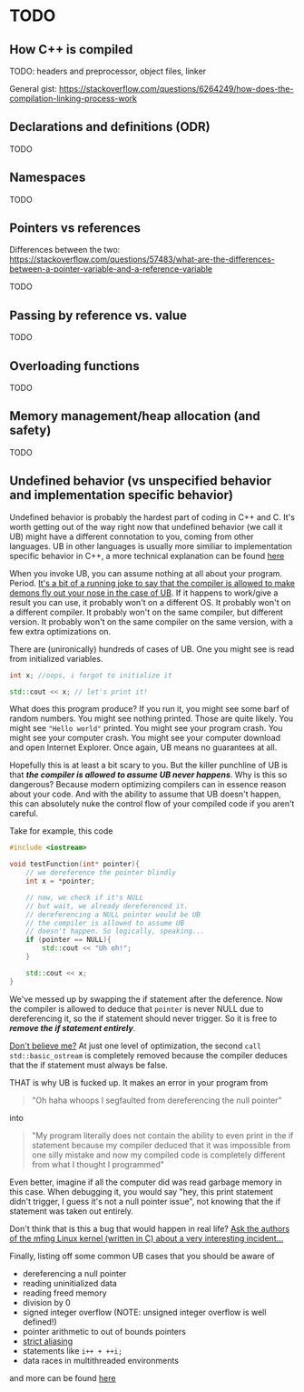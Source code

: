 # TODO

## How C++ is compiled
TODO: headers and preprocessor, object files, linker

General gist: https://stackoverflow.com/questions/6264249/how-does-the-compilation-linking-process-work

## Declarations and definitions (ODR)
TODO

## Namespaces
TODO

## Pointers vs references
Differences between the two: https://stackoverflow.com/questions/57483/what-are-the-differences-between-a-pointer-variable-and-a-reference-variable

TODO

## Passing by reference vs. value
TODO

## Overloading functions
TODO

## Memory management/heap allocation (and safety)
TODO

## Undefined behavior (vs unspecified behavior and implementation specific behavior)
Undefined behavior is probably the hardest part of coding in C++ and C. It's worth getting out of the way right now that undefined behavior (we call it UB) might have a different connotation to you, coming from other languages. UB in other languages is usually more similiar to implementation specific behavior in C++, a more technical explanation can be found [here](https://stackoverflow.com/a/4105123/12310828)

When you invoke UB, you can assume nothing at all about your program. Period. [It's a bit of a running joke to say that the compiler is allowed to make demons fly out your nose in the case of UB](http://www.catb.org/jargon/html/N/nasal-demons.html). If it happens to work/give a result you can use, it probably won't on a different OS. It probably won't on a different compiler. It probably won't on the same compiler, but different version. It probably won't on the same compiler on the same version, with a few extra optimizations on.


There are (unironically) hundreds of cases of UB. One you might see is read from initialized variables.
```c++
int x; //oops, i forgot to initialize it

std::cout << x; // let's print it!
```

What does this program produce? If you run it, you might see some barf of random numbers. You might see nothing printed. Those are quite likely. You might see `"Hello world"` printed. You might see your program crash. You might see your computer crash. You might see your computer download and open Internet Explorer. Once again, UB means no guarantees at all.

Hopefully this is at least a bit scary to you. But the killer punchline of UB is that ***the compiler is allowed to assume UB never happens***. Why is this so dangerous? Because modern optimizing compilers can in essence reason about your code. And with the ability to assume that UB doesn't happen, this can absolutely nuke the control flow of your compiled code if you aren't careful.

Take for example, this code
```c++
#include <iostream>

void testFunction(int* pointer){
    // we dereference the pointer blindly
    int x = *pointer;

    // now, we check if it's NULL
    // but wait, we already dereferenced it.
    // dereferencing a NULL pointer would be UB
    // the compiler is allowed to assume UB
    // doesn't happen. So logically, speaking...
    if (pointer == NULL){
        std::cout << "Uh oh!";
    }

    std::cout << x;
}
```
We've messed up by swapping the if statement after the deference. Now the compiler is allowed to deduce that `pointer` is never NULL due to dereferencing it, so the if statement should never trigger. So it is free to ***remove the if statement entirely***.

[Don't believe me?](https://gcc.godbolt.org/#z:OYLghAFBqd5QCxAYwPYBMCmBRdBLAF1QCcAaPECAMzwBtMA7AQwFtMQByARg9KtQYEAysib0QXACx8BBAKoBnTAAUAHpwAMvAFYTStJg1DIApACYAQuYukl9ZATwDKjdAGFUtAK4sGe1wAyeAyYAHI%2BAEaYxCAAbKQADqgKhE4MHt6%2BekkpjgJBIeEsUTHxdpgOaUIETMQEGT5%2BXLaY9nkM1bUEBWGR0XG2NXUNWc0KQ93BvcX9sQCUtqhexMjsHOYAzMHI3lgA1CYbbk7jxJish9gmGgCC1zcAbqh46HsEmOMAYl4MlQIQwQIACo9klAdE5iYAOxWW57eF7AD0iL2AHdMHssGcqNFGKs3ggMWDBNE9hFaMF0LQAJ73BF7QF7VQHDYAET2QOJ72Ih1hdzhCORewYqFRpDRGOQhOQAGsGVQGQQwBwFMKvLRaHTBSiIl4CGimIRxei9mIzkx0NTMbicWdfphXoQAHRa%2BFCrGYW144LAU17UJyAIBUHPEnEBmquR8%2BlCgiEvZoFgJOikvCqsS0UUOt6oU0KBQ%2BDFR11IlHoVAfBjK/UIJgJBKMJ17IS5zPAPCiDXU8UKBtMGU%2Bp1Dkt4BUQLmkw6sqf%2BwMBSEwkv08boEAoJb6w5uLcHMxmOQIPaoBBgMDmMy8kvQ6e3EsrtdoPUs7dHJmX29Qm83DgLWicACsvB%2BBwWikKgnDbpY1h7AoSwrBimw8KQBCaD%2BCwyiAGwbE6WG4Xh%2BH6JwkhAahYGcLwCggBoyGoQscCwEgibJvQZAUBATEpjEwBcBszRYA8HaYAAangmCogA8g2wFITQtDcpREARKRETBLU1KcEhKnMMQ1LiRE2gVCh3C8ImbCCOJDA0qRWAsIYwDiCBvD4GclQPB8pGYKoFR6msSHgn%2Bxn6HgETEGpHhYKRBDEHgLAaT%2BfAGMACgiWJkmMHFMiCCIYjsFImXyEoaikbozQGEYKDWNYQURJRkALKgCTtJRHAALTiRoewtS1K5TqYUGWGYoHlH8fgQK4IxNKQgRTEUJTZMkqQCBN825GkPSzf0YytIZVQTMtW1tLtXTrX0MRjHtniNHo4zHTNp0SAssHLKsD2ERwgGkMBoHgRwTIAByxC1sSSHswDIMgew8U6XB7BAuCECQu68XMvBGVoczoZh2H4TjuFvcRn2kT9FFUTRjl0TAiDrkmnHkJQHEsSA3G8aQ/GCSlElSRlsnyZQSmOaQWlqRlQs6XpBkOBlpmMAQFlWQLNl2Q5oHOTtbnNaBnnee8GX%2BaRFIhWFGBrKBUUxXFCxUIlyWiZz6WBfwWWdrl0iOwVKjqALuhmPodkVf1NgG7VED1Y1aTNW1MNdT1bJ9VYA1DdtI0uAw7iXaMU2pydMxnYkC3tPteerfkd059dSftJ0wzp5Nw2VxM2dzedXSFzddSN5tj1wS9XC/gBJECz9/2A8DoPg5D2Ew3D%2BBEOGiEo2T6OY1hOG4zj%2BMD995G2KTaNoW9Zib7wxOL/vbnECkziSEAA%3D%3D%3D) At just one level of optimization, the second `call    std::basic_ostream` is completely removed because the compiler deduces that the if statement must always be false. 

THAT is why UB is fucked up. It makes an error in your program from 
> "Oh haha whoops I segfaulted from dereferencing the null pointer" 

into 
> "My program literally does not contain the ability to even print in the if statement because my compiler deduced that it was impossible from one silly mistake and now my compiled code is completely different from what I thought I programmed"

Even better, imagine if all the computer did was read garbage memory in this case. When debugging it, you would say "hey, this print statement didn't trigger, I guess it's not a null pointer issue", not knowing that the if statement was taken out entirely.

Don't think that is this a bug that would happen in real life? [Ask the authors of the mfing Linux kernel (written in C) about a very interesting incident...](https://lwn.net/Articles/342330/)

Finally, listing off some common UB cases that you should be aware of
- dereferencing a null pointer
- reading uninitialized data
- reading freed memory
- division by 0
- signed integer overflow (NOTE: unsigned integer overflow is well defined!)
- pointer arithmetic to out of bounds pointers
- [strict aliasing](https://stackoverflow.com/q/98650/12310828)
- statements like `i++ + ++i;`
- data races in multithreaded environments

and more can be found [here](https://stackoverflow.com/q/367633/12310828)
